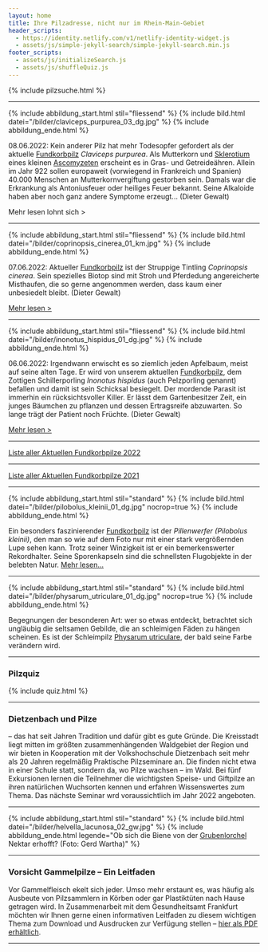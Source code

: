 ```yaml
---
layout: home
title: Ihre Pilzadresse, nicht nur im Rhein-Main-Gebiet
header_scripts:
  - https://identity.netlify.com/v1/netlify-identity-widget.js
  - assets/js/simple-jekyll-search/simple-jekyll-search.min.js
footer_scripts:
  - assets/js/initializeSearch.js
  - assets/js/shuffleQuiz.js
---
```

{% include pilzsuche.html %}

- - -

{% include abbildung_start.html stil="fliessend" %}
{% include bild.html datei="/bilder/claviceps_purpurea_03_dg.jpg" %}
{% include abbildung_ende.html %}

08.06.2022: Kein anderer Pilz hat mehr Todesopfer gefordert als der aktuelle [Fundkorbpilz](AA "Glossar-") *Claviceps purpurea*. Als Mutterkorn und [Sklerotium](Sklerotium "Glossar") eines kleinen [Ascomyzeten](Ascomyzeten "Glossar") erscheint es in Gras- und Getreideähren. Allein im Jahr 922 sollen europaweit (vorwiegend in Frankreich und Spanien) 40.000 Menschen an Mutterkornvergiftung gestorben sein. Damals war die Erkrankung als Antoniusfeuer oder heiliges Feuer bekannt. Seine Alkaloide haben aber noch ganz andere Symptome erzeugt... (Dieter Gewalt)

Mehr lesen lohnt sich >

<div style="clear:  both"></div>

- - -

{% include abbildung_start.html stil="fliessend" %}
{% include bild.html datei="/bilder/coprinopsis_cinerea_01_km.jpg" %}
{% include abbildung_ende.html %}

07.06.2022: Aktueller [Fundkorbpilz](AA "Glossar-") ist der Struppige Tintling *Coprinopsis cinerea*. Sein spezielles Biotop sind mit Stroh und Pferdedung angereicherte Misthaufen, die so gerne angenommen werden, dass kaum einer unbesiedelt bleibt. (Dieter Gewalt)

[Mehr lesen >](/pilze/coprinopsis-cinerea-struppiger-tintling)

<div style="clear:  both"></div>

- - -

{% include abbildung_start.html stil="fliessend" %}
{% include bild.html datei="/bilder/inonotus_hispidus_01_dg.jpg" %}
{% include abbildung_ende.html %}

06.06.2022: Irgendwann erwischt es so ziemlich jeden Apfelbaum, meist auf seine alten Tage. Er wird von unserem aktuellen [Fundkorbpilz](AA "Glossar-"), dem Zottigen Schillerporling *Inonotus hispidus* (auch Pelzporling genannt) befallen und damit ist sein Schicksal besiegelt. Der mordende Parasit ist immerhin ein rücksichtsvoller Killer. Er lässt dem Gartenbesitzer Zeit, ein junges Bäumchen zu pflanzen und dessen Ertragsreife abzuwarten. So lange trägt der Patient noch Früchte. (Dieter Gewalt)

[Mehr lesen >](/pilze/inonotus-hispidus-zottiger-schillerporling)

<div style="clear:  both"></div>

- - -

[Liste aller Aktuellen Fundkorbpilze 2022](/artikel/liste-aller-aktuellen-fundkorbpilze-2022.html)

- - -

[Liste aller Aktuellen Fundkorbpilze 2021](/artikel/liste-aller-aktuellen-fundkorbpilze-2021.html)

- - -

{% include abbildung_start.html stil="standard" %}
{% include bild.html datei="/bilder/pilobolus_kleinii_01_dg.jpg" nocrop=true %}
{% include abbildung_ende.html %}

Ein besonders faszinierender [Fundkorbpilz](AA "Glossar-") ist der *Pillenwerfer (Pilobolus kleinii)*, den man so wie auf dem Foto nur mit einer stark vergrößernden Lupe sehen kann. Trotz seiner Winzigkeit ist er ein bemerkenswerter Rekordhalter. Seine Sporenkapseln sind die schnellsten Flugobjekte in der belebten Natur. [Mehr lesen...](/pilze/pilobolus-kleinii-pillenwerfer)

- - -

{% include abbildung_start.html stil="standard" %}
{% include bild.html datei="/bilder/physarum_utriculare_01_dg.jpg" nocrop=true %}
{% include abbildung_ende.html %}

Begegnungen der besonderen Art: wer so etwas entdeckt, betrachtet sich ungläubig die seltsamen Gebilde, die an schleimigen Fäden zu hängen scheinen. Es ist der Schleimpilz [Physarum utriculare](/pilze/physarum-utriculare-fadenfruchtschleimpilz), der bald seine Farbe verändern wird.

- - -

### Pilzquiz

{% include quiz.html %}

- - -

### Dietzenbach und Pilze

– das hat seit Jahren Tradition und dafür gibt es gute Gründe. Die Kreisstadt liegt mitten im größten zusammenhängenden Waldgebiet der Region und wir bieten in Kooperation mit der Volkshochschule Dietzenbach seit mehr als 20 Jahren regelmäßig Praktische Pilzseminare an. Die finden nicht etwa in einer Schule statt, sondern da, wo Pilze wachsen – im Wald. Bei fünf Exkursionen lernen die Teilnehmer die wichtigsten Speise- und Giftpilze an ihren natürlichen Wuchsorten kennen und erfahren Wissenswertes zum Thema. Das nächste Seminar wrd voraussichtlich im Jahr 2022 angeboten.  

- - -

{% include abbildung_start.html stil="standard" %}
{% include bild.html datei="/bilder/helvella_lacunosa_02_gw.jpg" %}
{% include abbildung_ende.html legende="Ob sich die Biene von der <a href='/pilze/helvella-lacunosa-grubenlorchel'>Grubenlorchel</a> Nektar erhofft?  (Foto: Gerd Wartha)" %}

- - -

### Vorsicht Gammelpilze – Ein Leitfaden

Vor Gammelfleisch ekelt sich jeder. Umso mehr erstaunt es, was häufig als Ausbeute von Pilzsammlern in Körben oder gar Plastiktüten nach Hause getragen wird. In Zusammenarbeit mit dem Gesundheitsamt Frankfurt möchten wir Ihnen gerne einen informativen Leitfaden zu diesem wichtigen Thema zum Download und Ausdrucken zur Verfügung stellen – [hier als PDF erhältlich](/assets/docs/Fundkorb.de-Gammelpilze.pdf).

- - -